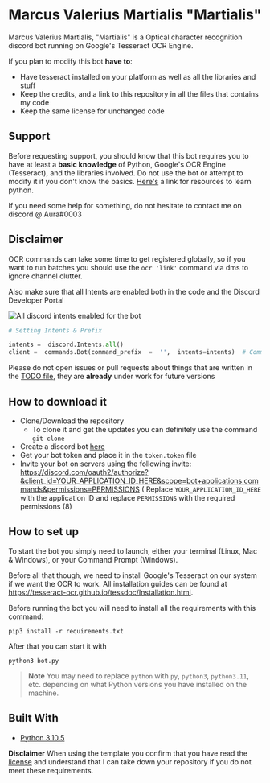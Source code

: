
# **Marcus Valerius Martialis "Martialis"**
Marcus Valerius Martialis, "Martialis" is a Optical character recognition discord bot running on Google's Tesseract OCR Engine.

If you plan to modify this bot **have to**:

- Have tesseract installed on your platform as well as all the libraries and stuff
- Keep the credits, and a link to this repository in all the files that contains my code
- Keep the same license for unchanged code

## Support

Before requesting support, you should know that this bot requires you to have at least a **basic knowledge** of
Python, Google's OCR Engine (Tesseract), and the libraries involved. Do not use the bot or attempt to modify it if you don't know the basics. [Here's](https://pythondiscord.com/pages/resources) a link for resources to learn python.

If you need some help for something, do not hesitate to contact me on discord @ Aura#0003

## Disclaimer

OCR commands can take some time to get registered globally, so if you want to run batches you should use the `ocr 'link'` command via dms to ignore channel clutter.

Also make sure that all Intents are enabled both in the code and the Discord Developer Portal

![All discord intents enabled for the bot](https://cdn.discordapp.com/attachments/1074390415618359459/1074469926942806108/image.png)
```py
# Setting Intents & Prefix

intents =  discord.Intents.all()
client =  commands.Bot(command_prefix  =  '',  intents=intents)  # Command Prefix
```

Please do not open issues or pull requests about things that are written in the [TODO file](TODO.md), they are **already** under work for future versions

## How to download it
* Clone/Download the repository
    * To clone it and get the updates you can definitely use the command
      `git clone`
* Create a discord bot [here](https://discord.com/developers/applications)
* Get your bot token and place it in the `token.token` file
* Invite your bot on servers using the following invite:
  https://discord.com/oauth2/authorize?&client_id=YOUR_APPLICATION_ID_HERE&scope=bot+applications.commands&permissions=PERMISSIONS (
  Replace `YOUR_APPLICATION_ID_HERE` with the application ID and replace `PERMISSIONS` with the required permissions (8)

## How to set up

To start the bot you simply need to launch, either your terminal (Linux, Mac & Windows), or your Command Prompt (Windows).

Before all that though, we need to install Google's Tesseract on our system if we want the OCR to work. All installation guides can be found at https://tesseract-ocr.github.io/tessdoc/Installation.html.

Before running the bot you will need to install all the requirements with this command:

```
pip3 install -r requirements.txt
```

After that you can start it with

```
python3 bot.py
```

> **Note** You may need to replace `python` with `py`, `python3`, `python3.11`, etc. depending on what Python versions you have installed on the machine.


## Built With
* [Python 3.10.5](https://www.python.org/)

**Disclaimer**
When using the template you confirm that you have read the [license](LICENSE.md) and understand that I can take down your repository if you do not meet these requirements.
